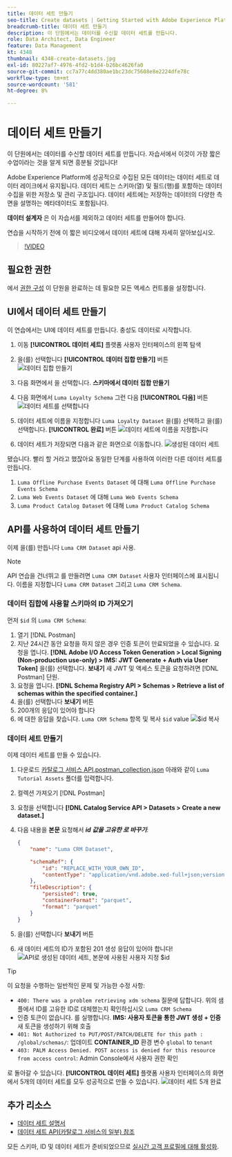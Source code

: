 ```yaml
---
title: 데이터 세트 만들기
seo-title: Create datasets | Getting Started with Adobe Experience Platform for Data Architects and Data Engineers
breadcrumb-title: 데이터 세트 만들기
description: 이 단원에서는 데이터를 수신할 데이터 세트를 만듭니다.
role: Data Architect, Data Engineer
feature: Data Management
kt: 4348
thumbnail: 4348-create-datasets.jpg
exl-id: 80227af7-4976-4fd2-b1d4-b26bc4626fa0
source-git-commit: cc7a77c4dd380ae1bc23dc75608e8e2224dfe78c
workflow-type: tm+mt
source-wordcount: '581'
ht-degree: 8%

---
```


# 데이터 세트 만들기

<!--15min-->

이 단원에서는 데이터를 수신할 데이터 세트를 만듭니다. 자습서에서 이것이 가장 짧은 수업이라는 것을 알게 되면 흥분될 것입니다!

Adobe Experience Platform에 성공적으로 수집된 모든 데이터는 데이터 세트로 데이터 레이크에서 유지됩니다. 데이터 세트는 스키마(열) 및 필드(행)를 포함하는 데이터 수집을 위한 저장소 및 관리 구조입니다. 데이터 세트에는 저장하는 데이터의 다양한 측면을 설명하는 메타데이터도 포함됩니다.

**데이터 설계자** 은 이 자습서를 제외하고 데이터 세트를 만들어야 합니다.

연습을 시작하기 전에 이 짧은 비디오에서 데이터 세트에 대해 자세히 알아보십시오.
>[!VIDEO](https://video.tv.adobe.com/v/27269?quality=12&learn=on)

## 필요한 권한

에서 [권한 구성](configure-permissions.md) 이 단원을 완료하는 데 필요한 모든 액세스 컨트롤을 설정합니다.

<!--
* Permission items **[!UICONTROL Data Management]** > **[!UICONTROL View Datasets]** and **[!UICONTROL Manage Datasets]**
* Permission item **[!UICONTROL Sandboxes]** > `Luma Tutorial`
* User-role access to the `Luma Tutorial Platform` product profile
* Developer-role access to the `Luma Tutorial Platform` product profile (for API)
-->

## UI에서 데이터 세트 만들기

이 연습에서는 UI에 데이터 세트를 만듭니다. 충성도 데이터로 시작합니다.

1. 이동 **[!UICONTROL 데이터 세트]** 플랫폼 사용자 인터페이스의 왼쪽 탐색
1. 을(를) 선택합니다 **[!UICONTROL 데이터 집합 만들기]** 버튼
   ![데이터 집합 만들기](assets/datasets-createDataset.png)

1. 다음 화면에서 을 선택합니다. **스키마에서 데이터 집합 만들기**
1. 다음 화면에서 `Luma Loyalty Schema` 그런 다음 **[!UICONTROL 다음]** 버튼
   ![데이터 세트를 선택합니다](assets/datasets-selectSchema.png)

1. 데이터 세트에 이름을 지정합니다 `Luma Loyalty Dataset` 을(를) 선택하고 을(를) 선택합니다. **[!UICONTROL 완료]** 버튼
   ![데이터 세트에 이름을 지정합니다](assets/datasets-nameDataset.png)
1. 데이터 세트가 저장되면 다음과 같은 화면으로 이동합니다.
   ![생성된 데이터 세트](assets/datasets-created.png)

됐습니다. 빨리 할 거라고 했잖아요 동일한 단계를 사용하여 이러한 다른 데이터 세트를 만듭니다.

1. `Luma Offline Purchase Events Dataset` 에 대해 `Luma Offline Purchase Events Schema`
1. `Luma Web Events Dataset` 에 대해 `Luma Web Events Schema`
1. `Luma Product Catalog Dataset` 에 대해 `Luma Product Catalog Schema`


## API를 사용하여 데이터 세트 만들기

이제 을(를) 만듭니다 `Luma CRM Dataset` api 사용.

>[!NOTE]
>
>API 연습을 건너뛰고 를 만들려면 `Luma CRM Dataset` 사용자 인터페이스에 표시됩니다. 이름을 지정합니다 `Luma CRM Dataset` 그리고 `Luma CRM Schema`.

### 데이터 집합에 사용할 스키마의 ID 가져오기

먼저 `$id` 의 `Luma CRM Schema`:

1. 열기 [!DNL Postman]
1. 지난 24시간 동안 요청을 하지 않은 경우 인증 토큰이 만료되었을 수 있습니다. 요청을 엽니다. **[!DNL Adobe I/O Access Token Generation > Local Signing (Non-production use-only) > IMS: JWT Generate + Auth via User Token]** 을(를) 선택합니다. **보내기** 새 JWT 및 액세스 토큰을 요청하려면 [!DNL Postman] 단원.
1. 요청을 엽니다. **[!DNL Schema Registry API > Schemas > Retrieve a list of schemas within the specified container.]**
1. 을(를) 선택합니다 **보내기** 버튼
1. 200개의 응답이 있어야 합니다
1. 에 대한 응답을 찾습니다. `Luma CRM Schema` 항목 및 복사 `$id` value
   ![$id 복사](assets/dataset-crm-getSchemaId.png)

### 데이터 세트 만들기

이제 데이터 세트를 만들 수 있습니다.

1. 다운로드 [카탈로그 서비스 API.postman_collection.json](https://raw.githubusercontent.com/adobe/experience-platform-postman-samples/master/apis/experience-platform/Catalog%20Service%20API.postman_collection.json) 아래와 같이 `Luma Tutorial Assets` 폴더를 입력합니다.
1. 컬렉션 가져오기 [!DNL Postman]
1. 요청을 선택합니다 **[!DNL Catalog Service API > Datasets > Create a new dataset.]**
1. 다음 내용을 **본문** 요청해서 ***id 값을 고유한 로 바꾸기***:

   ```json
   {
       "name": "Luma CRM Dataset",
   
       "schemaRef": {
           "id": "REPLACE_WITH_YOUR_OWN_ID",
           "contentType": "application/vnd.adobe.xed-full+json;version=1"
       },
       "fileDescription": {
           "persisted": true,
           "containerFormat": "parquet",
           "format": "parquet"
       }
   }
   ```

1. 을(를) 선택합니다 **보내기** 버튼
1. 새 데이터 세트의 ID가 포함된 201 생성 응답이 있어야 합니다!
   ![API로 생성된 데이터 세트, 본문에 사용된 사용자 지정 $id](assets/datasets-crm-created.png)

>[!TIP]
>
> 이 요청을 수행하는 일반적인 문제 및 가능한 수정 사항:
>
> * `400: There was a problem retrieving xdm schema` 질문에 답합니다. 위의 샘플에서 ID를 고유한 ID로 대체했는지 확인하십시오 `Luma CRM Schema`
> * 인증 토큰이 없습니다. 를 실행합니다. **IMS: 사용자 토큰을 통한 JWT 생성 + 인증** 새 토큰을 생성하기 위해 호출
> * `401: Not Authorized to PUT/POST/PATCH/DELETE for this path : /global/schemas/`: 업데이트 **CONTAINER_ID** 환경 변수 `global` to `tenant`
> * `403: PALM Access Denied. POST access is denied for this resource from access control`: Admin Console에서 사용자 권한 확인



로 돌아갈 수 있습니다. **[!UICONTROL 데이터 세트]** 플랫폼 사용자 인터페이스의 화면에서 5개의 데이터 세트를 모두 성공적으로 만들 수 있습니다.
![데이터 세트 5개 완료](assets/datasets-allComplete.png)


## 추가 리소스

* [데이터 세트 설명서](https://experienceleague.adobe.com/docs/experience-platform/catalog/datasets/overview.html?lang=ko)
* [데이터 세트 API(카탈로그 서비스의 일부) 참조](https://www.adobe.io/experience-platform-apis/references/catalog/#tag/Datasets)

모든 스키마, ID 및 데이터 세트가 준비되었으므로 [실시간 고객 프로필에 대해 활성화](enable-profiles.md).
